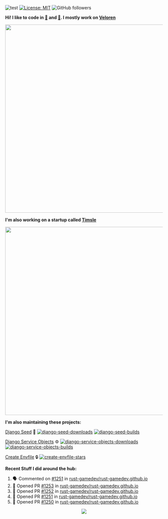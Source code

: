 ![test](https://hits.seeyoufarm.com/api/count/incr/badge.svg?url=https://github.com/AngelOnFira)
[![License: MIT](https://img.shields.io/badge/License-MIT-yellow.svg)](https://opensource.org/licenses/MIT)
![GitHub followers](https://img.shields.io/github/followers/angelonfira?style=social)

**Hi! I like to code in [:crab:](https://www.rust-lang.org/) and [:snake:](https://www.python.org/). I mostly work on [Veloren](https://veloren.net)**

<p align="center">
  <img width="600" src="https://media.discordapp.net/attachments/444005079410802699/730566298073038949/rsz_5f0656b6aa176.png">
</p>

**I'm also working on a startup called [Timsle](https://timsle.com)**

<p align="center">
  <img width="600" src="https://media.discordapp.net/attachments/444005079410802699/730566842674053130/rsz_5f0657242abb4.png">
</p>

**I'm also maintaining these projects:**

[Django Seed](https://github.com/Brobin/django-seed)
:seedling:
[![django-seed-downloads](https://pepy.tech/badge/django-seed)](https://pepy.tech/project/django-seed)
[![django-seed-builds](https://github.com/Brobin/django-seed/workflows/Test/badge.svg)](https://github.com/Brobin/django-seed)

[Django Service Objects](https://github.com/mixxorz/django-service-objects)
:gear:
[![django-service-objects-downloads](https://pepy.tech/badge/django-service-objects)](https://pepy.tech/project/django-service-objects)
[![django-service-objects-builds](https://github.com/mixxorz/django-service-objects/actions/workflows/test.yml/badge.svg)](https://github.com/mixxorz/django-service-objects/actions/workflows/test.yml)

[Create Envfile](https://github.com/SpicyPizza/create-envfile)
:lock:
[![create-envfile-stars](https://img.shields.io/github/stars/SpicyPizza/create-envfile?style=social)](https://github.com/SpicyPizza/create-envfile)

**Recent Stuff I did around the hub:**

<!--START_SECTION:activity-->
1. 🗣 Commented on [#1251](https://github.com/rust-gamedev/rust-gamedev.github.io/issues/1251) in [rust-gamedev/rust-gamedev.github.io](https://github.com/rust-gamedev/rust-gamedev.github.io)
2. 💪 Opened PR [#1253](https://github.com/rust-gamedev/rust-gamedev.github.io/pull/1253) in [rust-gamedev/rust-gamedev.github.io](https://github.com/rust-gamedev/rust-gamedev.github.io)
3. 💪 Opened PR [#1252](https://github.com/rust-gamedev/rust-gamedev.github.io/pull/1252) in [rust-gamedev/rust-gamedev.github.io](https://github.com/rust-gamedev/rust-gamedev.github.io)
4. 💪 Opened PR [#1251](https://github.com/rust-gamedev/rust-gamedev.github.io/pull/1251) in [rust-gamedev/rust-gamedev.github.io](https://github.com/rust-gamedev/rust-gamedev.github.io)
5. 💪 Opened PR [#1250](https://github.com/rust-gamedev/rust-gamedev.github.io/pull/1250) in [rust-gamedev/rust-gamedev.github.io](https://github.com/rust-gamedev/rust-gamedev.github.io)
<!--END_SECTION:activity-->

<p align="center">
  <img src="https://github-profile-trophy.vercel.app/?username=angelonfira&column=4&theme=nord&margin-w=15&margin-h=15">
</p>
